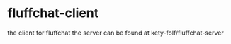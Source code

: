 # fluffchat-client
the client for fluffchat
the server can be found at 
kety-folf/fluffchat-server 
